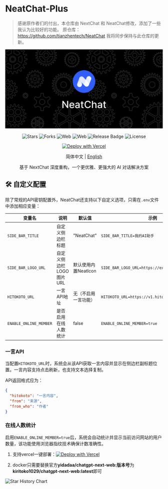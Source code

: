 # NeatChat-Plus
>感谢原作者们的付出，本仓库由 NextChat 和 NeatChat修改，添加了一些我认为比较好的功能。
>原仓库：https://github.com/tianzhentech/NeatChat
>我将同步保持与此仓库的更新。

<div align="center">


![](https://raw.githubusercontent.com/tianzhentech/static/main/images/NeatChat-Dark.svg)

![Stars](https://img.shields.io/github/stars/kiritoko1029/NeatChat-Plus)
![Forks](https://img.shields.io/github/forks/kiritoko1029/NeatChat-Plus)
![Web](https://img.shields.io/badge/Web-PWA-orange?logo=microsoftedge)
![Web](https://img.shields.io/badge/-Windows-blue?logo=windows)
![Release Badge](https://img.shields.io/github/v/release/kiritoko1029/NeatChat-Plus.svg)
![License](https://img.shields.io/github/license/kiritoko1029/NeatChat-Plus.svg)

[![Deploy with Vercel](https://vercel.com/button)](https://vercel.com/new/clone?repository-url=https://github.com/kiritoko1029/NeatChat-Plus.git)

简体中文 | [English](README.en.md)

基于 NextChat 深度重构，一个更优雅、更强大的 AI 对话解决方案
</div>

## 🛠️ 自定义配置

除了常规的API密钥配置外，NeatChat还支持以下自定义选项，只需在`.env`文件中添加相应变量：

| 变量名                | 说明                                  | 默认值                      | 示例                                     |
| --------------------- | ------------------------------------- | --------------------------- | ---------------------------------------- |
| `SIDE_BAR_TITLE`      | 自定义侧边栏标题                      | "NeatChat"                  | `SIDE_BAR_TITLE=我的AI助手`              |
| `SIDE_BAR_LOGO_URL`   | 自定义侧边栏LOGO图片URL               | 默认使用内置NeatIcon        | `SIDE_BAR_LOGO_URL=https://example.com/logo.png` |
| `HITOKOTO_URL`        | 一言API地址                           | 无（不启用一言功能）        | `HITOKOTO_URL=https://v1.hitokoto.cn`    |
| `ENABLE_ONLINE_MEMBER`| 是否启用在线人数统计                  | false                       | `ENABLE_ONLINE_MEMBER=true`              |

### 一言API

当配置`HITOKOTO_URL`时，系统会从该API获取一言内容并显示在侧边栏副标题位置。一言内容支持点击刷新，也支持文本选择复制。

API返回格式应为：
```json
{
  "hitokoto": "一言内容",
  "from": "来源",
  "from_who": "作者"
}
```

### 在线人数统计

启用`ENABLE_ONLINE_MEMBER=true`后，系统会自动统计并显示当前访问网站的用户数量，该功能使用浏览器指纹技术确保计数准确性。

1. 支持vercel一键部署：[![Deploy with Vercel](https://vercel.com/button)](https://vercel.com/new/clone?repository-url=https://github.com/kiritoko1029/NeatChat-Plus.git)

2. docker只需要替换官方**yidadaa/chatgpt-next-web:版本号**为**kiritoko1029/chatgpt-next-web:latest**即可

<a>

 <picture>
   <source media="(prefers-color-scheme: dark)" srcset="https://api.star-history.com/svg?repos=kiritoko1029/NeatChat-Plus&type=Date&theme=dark" />
   <source media="(prefers-color-scheme: light)" srcset="https://api.star-history.com/svg?repos=kiritoko1029/NeatChat-Plus&type=Date" />
   <img alt="Star History Chart" src="https://api.star-history.com/svg?repos=kiritoko1029/NeatChat-Plus&type=Date" />
 </picture>

</a>